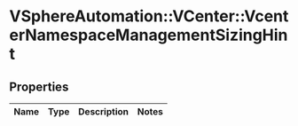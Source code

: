 # VSphereAutomation::VCenter::VcenterNamespaceManagementSizingHint

## Properties
Name | Type | Description | Notes
------------ | ------------- | ------------- | -------------


